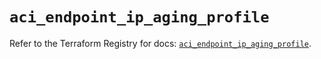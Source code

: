# `aci_endpoint_ip_aging_profile`

Refer to the Terraform Registry for docs: [`aci_endpoint_ip_aging_profile`](https://registry.terraform.io/providers/ciscodevnet/aci/2.17.0/docs/resources/endpoint_ip_aging_profile).
